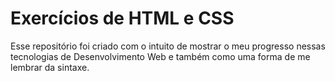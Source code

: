 # Exercícios de HTML e CSS

Esse repositório foi criado com o intuito de mostrar o meu progresso nessas tecnologias de Desenvolvimento Web e também como uma forma de me lembrar da sintaxe. 
